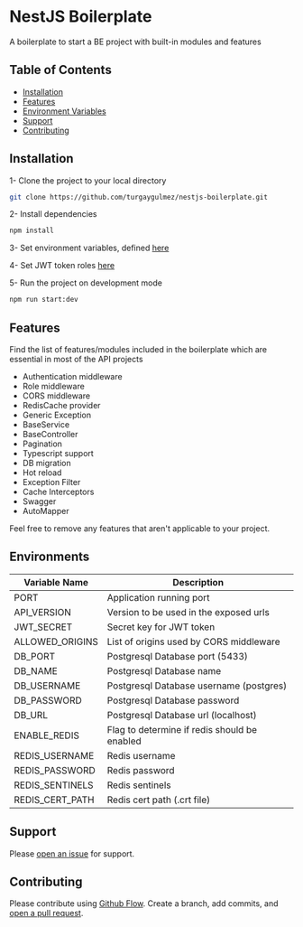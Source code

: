 # NestJS Boilerplate

A boilerplate to start a BE project with built-in modules and features

## Table of Contents

- [Installation](#installation)
- [Features](#features)
- [Environment Variables](#environments)
- [Support](#support)
- [Contributing](#contributing)

## Installation

1- Clone the project to your local directory

```sh
git clone https://github.com/turgaygulmez/nestjs-boilerplate.git
```

2- Install dependencies

```sh
npm install
```

3- Set environment variables, defined [here](#environments)

4- Set JWT token roles [here](https://github.com/turgaygulmez/nestjs-boilerplate/blob/main/src/constants/roles.ts)

5- Run the project on development mode

```sh
npm run start:dev
```

## Features

Find the list of features/modules included in the boilerplate which are essential in most of the API projects

- Authentication middleware
- Role middleware
- CORS middleware
- RedisCache provider
- Generic Exception
- BaseService
- BaseController
- Pagination
- Typescript support
- DB migration
- Hot reload
- Exception Filter
- Cache Interceptors
- Swagger
- AutoMapper

Feel free to remove any features that aren't applicable to your project.

## Environments

| Variable Name   | Description                                  |
| --------------- | -------------------------------------------- |
| PORT            | Application running port                     |
| API_VERSION     | Version to be used in the exposed urls       |
| JWT_SECRET      | Secret key for JWT token                     |
| ALLOWED_ORIGINS | List of origins used by CORS middleware      |
| DB_PORT         | Postgresql Database port (5433)              |
| DB_NAME         | Postgresql Database name                     |
| DB_USERNAME     | Postgresql Database username (postgres)      |
| DB_PASSWORD     | Postgresql Database password                 |
| DB_URL          | Postgresql Database url (localhost)          |
| ENABLE_REDIS    | Flag to determine if redis should be enabled |
| REDIS_USERNAME  | Redis username                               |
| REDIS_PASSWORD  | Redis password                               |
| REDIS_SENTINELS | Redis sentinels                              |
| REDIS_CERT_PATH | Redis cert path (.crt file)                  |

## Support

Please [open an issue](https://github.com/turgaygulmez/nestjs-boilerplate/issues/new) for support.

## Contributing

Please contribute using [Github Flow](https://guides.github.com/introduction/flow/). Create a branch, add commits, and [open a pull request](https://github.com/turgaygulmez/nestjs-boilerplate/compare/).
